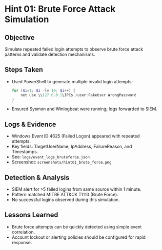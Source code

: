 # Hint 01: Brute Force Attack Simulation

## Objective

Simulate repeated failed login attempts to observe brute force attack patterns and validate detection mechanisms.

## Steps Taken

- Used PowerShell to generate multiple invalid login attempts:
  ```powershell
  for ($i=1; $i -le 10; $i++) {
      net use \\127.0.0.1\IPC$ /user:FakeUser WrongPassword
  }
  ```
- Ensured Sysmon and Winlogbeat were running; logs forwarded to SIEM.

## Logs & Evidence

- Windows Event ID 4625 (Failed Logon) appeared with repeated attempts.
- Key fields: TargetUserName, IpAddress, FailureReason, and Timestamps.
- See: `logs/event_logs_bruteforce.json`
- Screenshot: `screenshots/hint01_brute_force.png`

## Detection & Analysis

- SIEM alert for >5 failed logins from same source within 1 minute.
- Pattern matched MITRE ATT&CK T1110 (Brute Force).
- No successful logins observed during this simulation.

## Lessons Learned

- Brute force attempts can be quickly detected using simple event correlation.
- Account lockout or alerting policies should be configured for rapid response.
